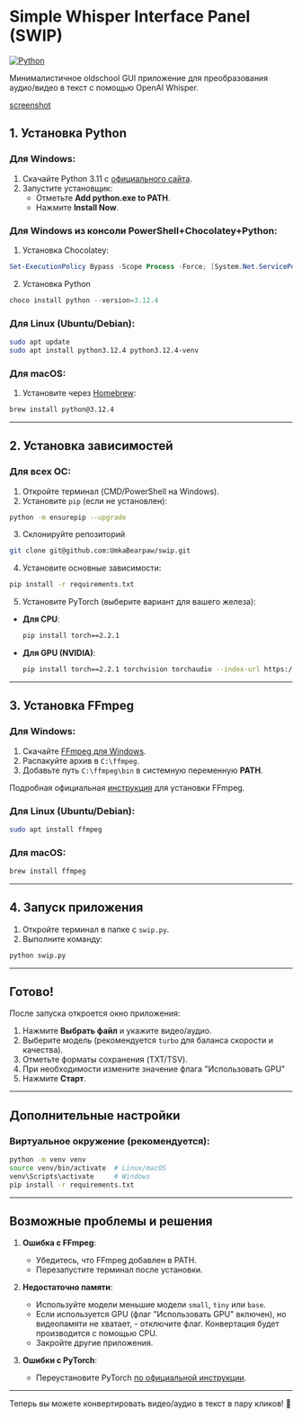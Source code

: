 # Simple Whisper Interface Panel (SWIP)

[![Python](https://img.shields.io/badge/Python-3.11%2B-blue)](https://python.org)

Минималистичное oldschool GUI приложение для преобразования аудио/видео в текст с помощью OpenAI Whisper.

[screenshot](pictures/screenshot.png)

## **1. Установка Python**
### Для Windows:
1. Скачайте Python 3.11 с [официального сайта](https://www.python.org/downloads/windows/).
2. Запустите установщик:
   - Отметьте **Add python.exe to PATH**.
   - Нажмите **Install Now**.

### Для Windows из консоли PowerShell+Chocolatey+Python:
1. Установка Chocolatey:
```powershell
Set-ExecutionPolicy Bypass -Scope Process -Force; [System.Net.ServicePointManager]::SecurityProtocol = [System.Net.ServicePointManager]::SecurityProtocol -bor 3072; iex ((New-Object System.Net.WebClient).DownloadString('https://community.chocolatey.org/install.ps1'))
```
2. Установка Python
```powershell
choco install python --version=3.12.4
```


### Для Linux (Ubuntu/Debian):
```bash
sudo apt update
sudo apt install python3.12.4 python3.12.4-venv
```

### Для macOS:
1. Установите через [Homebrew](https://brew.sh/):
```bash
brew install python@3.12.4
```

---

## **2. Установка зависимостей**
### Для всех ОС:
1. Откройте терминал (CMD/PowerShell на Windows).
2. Установите `pip` (если не установлен):
```bash
python -m ensurepip --upgrade
```
3. Склонируйте репозиторий
```bash
git clone git@github.com:UmkaBearpaw/swip.git
```

4. Установите основные зависимости:
```bash
pip install -r requirements.txt
```

5. Установите PyTorch (выберите вариант для вашего железа):
- **Для CPU**:
  ```bash
  pip install torch==2.2.1
  ```
- **Для GPU (NVIDIA)**:
  ```bash
  pip install torch==2.2.1 torchvision torchaudio --index-url https://download.pytorch.org/whl/cu118
  ```

---

## **3. Установка FFmpeg**
### Для Windows:
1. Скачайте [FFmpeg для Windows](https://www.gyan.dev/ffmpeg/builds/ffmpeg-release-full.7z).
2. Распакуйте архив в `C:\ffmpeg`.
3. Добавьте путь `C:\ffmpeg\bin` в системную переменную **PATH**.

Подробная официальная [инструкция](https://www.wikihow.com/Install-FFmpeg-on-Windows) для установки FFmpeg.

### Для Linux (Ubuntu/Debian):
```bash
sudo apt install ffmpeg
```

### Для macOS:
```bash
brew install ffmpeg
```

---

## **4. Запуск приложения**
1. Откройте терминал в папке с `swip.py`.
2. Выполните команду:
```bash
python swip.py
```

---

## **Готово!**  
После запуска откроется окно приложения:
1. Нажмите **Выбрать файл** и укажите видео/аудио.
2. Выберите модель (рекомендуется `turbo` для баланса скорости и качества).
3. Отметьте форматы сохранения (TXT/TSV).
4. При необходимости измените значение флага "Использовать GPU"
4. Нажмите **Старт**.

---

## **Дополнительные настройки**
### Виртуальное окружение (рекомендуется):
```bash
python -m venv venv
source venv/bin/activate  # Linux/macOS
venv\Scripts\activate     # Windows
pip install -r requirements.txt
```

---

## **Возможные проблемы и решения**
1. **Ошибка с FFmpeg**:
   - Убедитесь, что FFmpeg добавлен в PATH.
   - Перезапустите терминал после установки.

2. **Недостаточно памяти**:
   - Используйте модели меньшие модели `small`, `tiny` или `base`.
   - Если используется GPU (флаг "Использовать GPU" включен), но видеопамяти не хватает, - отключите флаг. Конвертация будет производится с помощью CPU.
   - Закройте другие приложения.

3. **Ошибки с PyTorch**:
   - Переустановите PyTorch [по официальной инструкции](https://pytorch.org/).

---

Теперь вы можете конвертировать видео/аудио в текст в пару кликов! 🚀